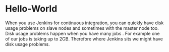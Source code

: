 # Hello-World


When you use Jenkins for continuous integration, you can quickly have disk usage problems on slave nodes and sometimes with the master node too. Disk usage problems happen when you have many jobs . For example one of our jobs is taking up to 2GB. Therefore where Jenkins sits we might have disk usage problems.
